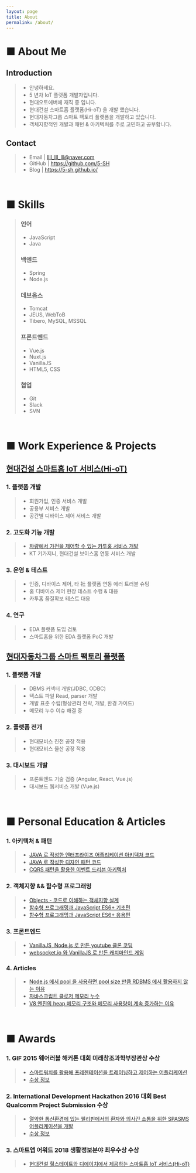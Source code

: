 ```yaml
---
layout: page
title: About
permalink: /about/
---
```


# ■ About Me
## Introduction
>   - 안녕하세요.
>   - 5 년차 IoT 플랫폼 개발자입니다.
>   - 현대오토에버에 재직 중 입니다.
>   - 현대건설 스마트홈 플랫폼(Hi-oT) 을 개발 했습니다.
>   - 현대자동차그룹 스마트 팩토리 플랫폼을 개발하고 있습니다.
>   - 객체지향적인 개발과 패턴 & 아키텍처를 주로 고민하고 공부합니다.

## Contact 
>   - Email | llll_lll_lll@naver.com
>   - GitHub | https://github.com/5-SH
>   - Blog | https://5-sh.github.io/   


<br/>

# ■ Skills
> ### 언어
>   - JavaScript
>   - Java
> 
> ### 백엔드
>   - Spring
>   - Node.js
> 
> ### 데브옵스  
>   - Tomcat
>   - JEUS, WebToB
>   - Tibero, MySQL, MSSQL
> 
> ### 프론트엔드
>   - Vue.js
>   - Nuxt.js
>   - VanillaJS
>   - HTML5, CSS
> 
> ### 협업
>   - Git
>   - Slack
>   - SVN

<br/>

# ■ Work Experience & Projects
## [현대건설 스마트홈 IoT 서비스(Hi-oT)](https://www.hyundai.co.kr/TechInnovation/Etc/Hiot.hub   )
### 1. 플랫폼 개발
>  - 회원가입, 인증 서비스 개발
>  - 공용부 서비스 개발
>  - 공간별 디바이스 제어 서비스 개발

### 2. 고도화 기능 개발
>  - [차량에서 가전을 제어할 수 있는 카투홈 서비스 개발](https://www.hyundai.com/kr/ko/>customer-service/bluelink/bluelink-service/smart-control/car-to-home)
>  - KT 기가지니, 현대건설 보이스홈 연동 서비스 개발

### 3. 운영 & 테스트
>  - 인증, 디바이스 제어, 타 社 플랫폼 연동 에러 트러블 슈팅
>  - 홈 디바이스 제어 현장 테스트 수행 & 대응
>  - 카투홈 품질확보 테스트 대응

### 4. 연구
>  - EDA 플랫폼 도입 검토
>  - 스마트홈을 위한 EDA 플랫폼 PoC 개발

## [현대자동차그룹 스마트 팩토리 플랫폼](http://www.hyundai-autoever.com/common/goPage.view?page=ko/service/IOT_platform)
### 1. 플랫폼 개발
>  - DBMS 커넥터 개발(JDBC, ODBC)
>  - 텍스트 파일 Read, parser 개발
>  - 개발 표준 수립(형상관리 전략, 개발, 환경 가이드)
>  - 메모리 누수 이슈 해결 중

### 2. 플랫폼 전개
>  - 현대모비스 진천 공장 적용
>  - 현대모비스 울산 공장 적용

### 3. 대시보드 개발
>  - 프론트엔드 기술 검증 (Angular, React, Vue.js)
>  - 대시보드 웹서비스 개발 (Vue.js)

<br/>

# ■ Personal Education & Articles
### 1. 아키텍처 & 패턴
>   - [JAVA 로 작성한 엔터프라이즈 어플리케이션 아키텍처 코드](https://github.com/5-SH/Enterprise_Application_Architecture)
>   - [JAVA 로 작성한 디자인 패턴 코드](https://github.com/5-SH/design_pattern_java)
>   - [CQRS 패턴을 활용한 이벤트 드리븐 아키텍처](https://github.com/5-SH/java_cqrs)
 
### 2. 객체지향 && 함수형 프로그래밍
>   - [Objects - 코드로 이해하는 객체지향 설계](https://github.com/5-SH/Objects)
>   - [함수형 프로그래밍과 JavaScript ES6+ 기초편](https://github.com/5-SH/Objects)
>   - [함수형 프로그래밍과 JavaScript ES6+ 응용편](https://github.com/5-SH/functional_promgramming_application)
 
### 3. 프론트엔드
>   - [VanillaJS, Node.js 로 만든 youtube 클론 코딩](https://github.com/5-SH/wetube)
>   - [websocket.io 와 VanillaJS 로 만든 캐치마인드 게임](https://github.com/5-SH/guess-mine)
 
### 4. Articles
>   - [Node.js 에서 pool 을 사용하면 pool size 만큼 RDBMS 에서 활용하지 않는 이유](https://5-sh.github.io/nodejs/2021/06/23/unixODBC-pool-nodejs-session-pool.html)
>   - [자바스크립트 클로저 메모리 누수](https://5-sh.github.io/javascript/2021/04/27/javascript-closure-memory-leak.html)
>   - [V8 엔진의 heap 메모리 구조와 메모리 사용량이 계속 증가하는 이유](https://5-sh.github.>io/nodejs/2021/05/13/v8-heap-memory-and-why-memory-usage-keep-on-growing.html)

<br/>

# ■ Awards
### 1. GIF 2015 웨어러블 해커톤 대회 미래창조과학부장관상 수상   
> - [스마트워치를 활용해 프레젠테이션을 트레이닝하고 제어하는 어플리케이션](https://github.com/5-SH/PREZENTAINER)
> - [수상 정보](https://pnu.edu/kor/CMS/Board/Board.do?mCode=MN109&page=27&mgr_seq=12&mode=view&mgr_seq=12&board_seq=331918)

### 2. International Development Hackathon 2016 대회 Best Qualcomm Project Submission 수상
> - [열악한 통신환경에 있는 필리핀에서의 환자와 의사간 소통을 위한 SPASMS 어플리케이션을 개발](https://devpost.com/software/idhack2016-9nb7rk)
> - [수상 정보](http://his.pusan.ac.kr/bbs/cse/2609/569240/artclView.do)

### 3. 스마트앱 어워드 2018 생활정보분야 최우수상 수상
> - [현대건설 힐스테이트와 디에이치에서 제공하는 스마트홈 IoT 서비스(Hi-oT)](http://www.i-award.or.kr/smart/prize/2018/Awarded02.aspx)

